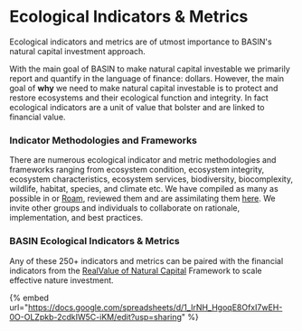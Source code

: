 # Ecological Indicators & Metrics

Ecological indicators and metrics are of utmost importance to BASIN's natural capital investment approach.&#x20;

With the main goal of BASIN to make natural capital investable we primarily report and quantify in the language of finance: dollars. However, the main goal of **why** we need to make natural capital investable is to protect and restore ecosystems and their ecological function and integrity. In fact ecological indicators are a unit of value that bolster and are linked to financial value.

### Indicator Methodologies and Frameworks

There are numerous ecological indicator and metric methodologies and frameworks ranging from ecosystem condition, ecosystem integrity, ecosystem characteristics, ecosystem services, biodiversity, biocomplexity, wildlife, habitat, species, and climate etc. We have compiled as many as possible in or [Roam](https://roamresearch.com/#/app/basinDAO/page/3HpgDaSba), reviewed them and are assimilating them [here](https://docs.google.com/spreadsheets/d/1\_IrNH\_HgoqE8OfxI7wEH-0O-OLZpkb-2cdkIW5C-iKM/edit?usp=sharing). We invite other groups and individuals to collaborate on rationale, implementation, and best practices.

### BASIN Ecological Indicators & Metrics

Any of these 250+ indicators and metrics can be paired with the financial indicators from the [RealValue of Natural Capital](broken-reference) Framework to scale effective nature investment.

{% embed url="https://docs.google.com/spreadsheets/d/1_IrNH_HgoqE8OfxI7wEH-0O-OLZpkb-2cdkIW5C-iKM/edit?usp=sharing" %}
